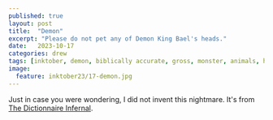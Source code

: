 ```yaml
---
published: true
layout: post
title:  "Demon"
excerpt: "Please do not pet any of Demon King Bael's heads."
date:   2023-10-17
categories: drew
tags: [inktober, demon, biblically accurate, gross, monster, animals, hybrid, cat, frog]
image:
  feature: inktober23/17-demon.jpg
---
```


Just in case you were wondering, I did not invent this nightmare. It's from [The Dictionnaire Infernal](https://www.meisterdrucke.us/fine-art-prints/Louis-Le-Breton/920961/Bael---Baal---%28demon%29---Bael-is-the-head-of-the-infernal-power---in-“Le-dictionnaire-infernal”-by-Collin-de-Plancy---Engraving-by-L.-Breton.-Paris.html).